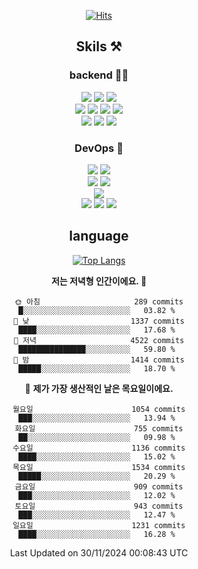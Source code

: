 <div align="center">

[![Hits](https://hits.seeyoufarm.com/api/count/incr/badge.svg?url=https%3A%2F%2Fgithub.com%2Fzxcv9203%2Fhit-counter&count_bg=%23FF7272&title_bg=%23324C2E&icon=codeigniter.svg&icon_color=%23DD5B5B&title=%EB%B0%A9%EB%AC%B8%EC%9E%90&edge_flat=false)](https://hits.seeyoufarm.com)
  
## Skils ⚒️

### backend 🧑‍💻
  
<img src="https://img.shields.io/badge/Java-FF6600?style=flat-square&logo=buymeacoffee&logoColor=white"/>
<img src="https://img.shields.io/badge/Go-0099FF?style=flat-square&logo=go&logoColor=white"/>
<img src="https://img.shields.io/badge/Kotlin-7F52FF?style=flat-square&logo=kotlin&logoColor=white"/>
  
  
<br />
  
<img src="https://img.shields.io/badge/Spring-339933?style=flat-square&logo=Spring&logoColor=white"/>
<img src="https://img.shields.io/badge/Spring Boot-339933?style=flat-square&logo=Spring Boot&logoColor=white"/>
<img src="https://img.shields.io/badge/Spring Security-339933?style=flat-square&logo=Spring Security&logoColor=white"/>
  
<img src="https://img.shields.io/badge/Spring Data JPA-339933?style=flat-square&logo=Hibernate&logoColor=white"/>

<br />
  
  <img src="https://img.shields.io/badge/mysql-0099FF?style=flat-square&logo=mysql&logoColor=white"/>
  <img src="https://img.shields.io/badge/mariadb-0099FF?style=flat-square&logo=mariadb&logoColor=white"/>
  <img src="https://img.shields.io/badge/mongoDB-47A248?style=flat-square&logo=mongodb&logoColor=white"/>
  
  
### DevOps 🚀
  
  <img src="https://img.shields.io/badge/docker-2496ED?style=flat-square&logo=docker&logoColor=white"/>
  <img src="https://img.shields.io/badge/kubernetes-326CE5?style=flat-square&logo=kubernetes&logoColor=white"/>
  
  <br />
  
  <img src="https://img.shields.io/badge/Github Actions-2088FF?style=flat-square&logo=githubactions&logoColor=white"/>
  <img src="https://img.shields.io/badge/Jenkins-D24939?style=flat-square&logo=jenkins&logoColor=white"/>
  
  
  <br />
  <img src="https://img.shields.io/badge/terraform-7B42BC?style=flat-square&logo=terraform&logoColor=white"/>
  
  <br />
  <img src="https://img.shields.io/badge/Amazon AWS-232F3E?style=flat-square&logo=Amazon AWS&logoColor=white"/>

  <img src="https://img.shields.io/badge/GCP-4285F4?style=flat-square&logo=googlecloud&logoColor=white"/>
  <img src="https://img.shields.io/badge/NCP-03C75A?style=flat-square&logo=naver&logoColor=white"/>
  
  
## language

[![Top Langs](https://github-readme-stats.vercel.app/api/top-langs/?username=zxcv9203&hide=html&exclude_repo=zxcv9203.github.io,golB&theme=grate-gatsby)](https://github.com/zxcv9203/github-readme-stats)
  
<!--START_SECTION:waka-->
**저는 저녁형 인간이에요. 🦉** 

```text
🌞 아침                     289 commits         █░░░░░░░░░░░░░░░░░░░░░░░░   03.82 % 
🌆 낮　                     1337 commits        ████░░░░░░░░░░░░░░░░░░░░░   17.68 % 
🌃 저녁                     4522 commits        ███████████████░░░░░░░░░░   59.80 % 
🌙 밤　                     1414 commits        █████░░░░░░░░░░░░░░░░░░░░   18.70 % 
```
📅 **제가 가장 생산적인 날은 목요일이에요.** 

```text
월요일                      1054 commits        ███░░░░░░░░░░░░░░░░░░░░░░   13.94 % 
화요일                      755 commits         ██░░░░░░░░░░░░░░░░░░░░░░░   09.98 % 
수요일                      1136 commits        ████░░░░░░░░░░░░░░░░░░░░░   15.02 % 
목요일                      1534 commits        █████░░░░░░░░░░░░░░░░░░░░   20.29 % 
금요일                      909 commits         ███░░░░░░░░░░░░░░░░░░░░░░   12.02 % 
토요일                      943 commits         ███░░░░░░░░░░░░░░░░░░░░░░   12.47 % 
일요일                      1231 commits        ████░░░░░░░░░░░░░░░░░░░░░   16.28 % 
```



 Last Updated on 30/11/2024 00:08:43 UTC
<!--END_SECTION:waka-->
  
</div>

